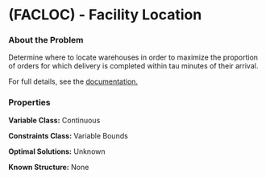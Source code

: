# (FACLOC) - Facility Location

### About the Problem

Determine where to locate warehouses in order to maximize the proportion of orders for which delivery is completed within tau minutes of their arrival.

For full details, see the [documentation.](https://github.com/simopt-admin/simopt/tree/master/Problems/FACLOC/FacilityLocation.pdf)

### Properties

**Variable Class:** Continuous

**Constraints Class:** Variable Bounds

**Optimal Solutions:** Unknown

**Known Structure:** None
